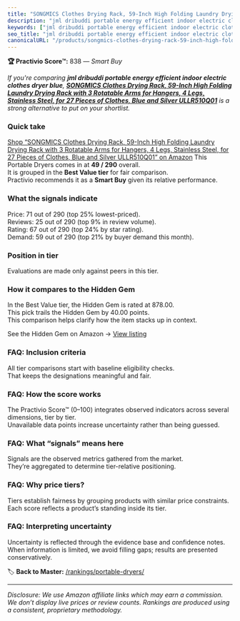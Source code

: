 ```yaml
---
title: "SONGMICS Clothes Drying Rack, 59-Inch High Folding Laundry Drying Rack with 3 Rotatable Arms for Hangers, 4 Legs, Stainless Steel, for 27 Pieces of Clothes, Blue and Silver ULLR510Q01"
description: "jml dribuddi portable energy efficient indoor electric clothes dryer blue: Data-driven within Best Value ranking using the Practivio Score™. Positioned by qual…"
keywords: ["jml dribuddi portable energy efficient indoor electric clothes dryer blue"]
seo_title: "jml dribuddi portable energy efficient indoor electric clothes dryer blue — Smart Buy Best Value (2025)"
canonicalURL: "/products/songmics-clothes-drying-rack-59-inch-high-folding-laundry-drying-rack-with-3-rotatable-arms-for-hangers-4-legs-stainless-steel-for-27-pieces-of-clothes-blue-and-silver-ullr510q01-B0BHNQ7Q4K/"
---
```


**🏆 Practivio Score™:** 838 — _Smart Buy_


*If you're comparing **jml dribuddi portable energy efficient indoor electric clothes dryer blue**, **[SONGMICS Clothes Drying Rack, 59-Inch High Folding Laundry Drying Rack with 3 Rotatable Arms for Hangers, 4 Legs, Stainless Steel, for 27 Pieces of Clothes, Blue and Silver ULLR510Q01](https://www.amazon.com/dp/B0BHNQ7Q4K?tag=practivio-20)** is a strong alternative to put on your shortlist.*
### Quick take
[Shop “SONGMICS Clothes Drying Rack, 59-Inch High Folding Laundry Drying Rack with 3 Rotatable Arms for Hangers, 4 Legs, Stainless Steel, for 27 Pieces of Clothes, Blue and Silver ULLR510Q01” on Amazon](https://www.amazon.com/dp/B0BHNQ7Q4K?tag=practivio-20)
This Portable Dryers comes in at **49 / 290** overall.  
It is grouped in the **Best Value tier** for fair comparison.  
Practivio recommends it as a **Smart Buy** given its relative performance.

### What the signals indicate
Price: 71 out of 290 (top 25% lowest-priced).  
Reviews: 25 out of 290 (top 9% in review volume).  
Rating: 67 out of 290 (top 24% by star rating).  
Demand: 59 out of 290 (top 21% by buyer demand this month).

### Position in tier
Evaluations are made only against peers in this tier.

### How it compares to the Hidden Gem
In the Best Value tier, the Hidden Gem is rated at 878.00.  
This pick trails the Hidden Gem by 40.00 points.  
This comparison helps clarify how the item stacks up in context.  

See the Hidden Gem on Amazon → [View listing](https://www.amazon.com/dp/B08PVYFDCK?tag=practivio-20)

### FAQ: Inclusion criteria
All tier comparisons start with baseline eligibility checks.  
That keeps the designations meaningful and fair.

### FAQ: How the score works
The Practivio Score™ (0–100) integrates observed indicators across several dimensions, tier by tier.  
Unavailable data points increase uncertainty rather than being guessed.

### FAQ: What “signals” means here
Signals are the observed metrics gathered from the market.  
They’re aggregated to determine tier-relative positioning.

### FAQ: Why price tiers?
Tiers establish fairness by grouping products with similar price constraints.  
Each score reflects a product’s standing inside its tier.

### FAQ: Interpreting uncertainty
Uncertainty is reflected through the evidence base and confidence notes.  
When information is limited, we avoid filling gaps; results are presented conservatively.


🏷️ **Back to Master:** [/rankings/portable-dryers/](/rankings/portable-dryers/)

---
_Disclosure: We use Amazon affiliate links which may earn a commission. We don’t display live prices or review counts. Rankings are produced using a consistent, proprietary methodology._
